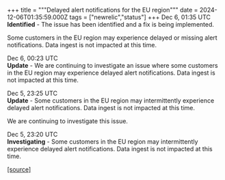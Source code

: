 +++
title = """Delayed alert notifications for the EU region"""
date = 2024-12-06T01:35:59.000Z
tags = ["newrelic","status"]
+++
Dec 6, 01:35 UTC  
**Identified** - The issue has been identified and a fix is being implemented.  
  
Some customers in the EU region may experience delayed or missing alert notifications. Data ingest is not impacted at this time.

Dec 6, 00:23 UTC  
**Update** - We are continuing to investigate an issue where some customers in the EU region may experience delayed alert notifications. Data ingest is not impacted at this time.

Dec 5, 23:25 UTC  
**Update** - Some customers in the EU region may intermittently experience delayed alert notifications. Data ingest is not impacted at this time.  
  
We are continuing to investigate this issue.

Dec 5, 23:20 UTC  
**Investigating** - Some customers in the EU region may intermittently experience delayed alert notifications. Data ingest is not impacted at this time.

[[source]](https://status.newrelic.com/incidents/3c2wfrnsbjkz)
